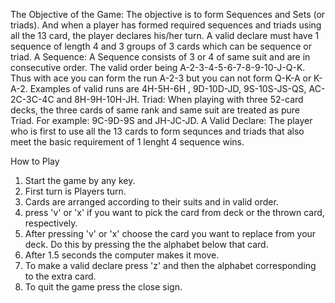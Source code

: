 The Objective of the Game:
    The objective is to form Sequences and Sets (or triads). And when a player has formed required sequences and triads using all the 13 card, the player declares his/her turn. A valid declare must have 1 sequence of length 4 and 3 groups of 3 cards which can be sequence or triad.
A Sequence:
    A Sequence consists of 3 or 4 of same suit and are in consecutive order. The valid order being A-2-3-4-5-6-7-8-9-10-J-Q-K. Thus with ace you can form the run A-2-3 but you can not form Q-K-A or K-A-2. Examples of valid runs are 4H-5H-6H , 9D-10D-JD, 9S-10S-JS-QS, AC-2C-3C-4C and 8H-9H-10H-JH.
Triad:
    When playing with three 52-card decks, the three cards of same rank and same suit are treated as pure Triad. For example:  9C-9D-9S and JH-JC-JD. 
A Valid Declare:
    The player who is first to use all the 13 cards to form sequnces and triads that also meet the basic requirement of 1 lenght 4 sequence wins.

How to Play
1. Start the game by any key.
2. First turn is Players turn.
4. Cards are arranged according to their suits and in valid order.
3. press 'v' or 'x' if you want to pick the card from deck or the thrown card, respectively.
4. After pressing 'v' or 'x' choose the card you want to replace from your deck. Do this by pressing the the alphabet below that card.
5. After 1.5 seconds the computer makes it move.
6. To make a valid declare press 'z' and then the alphabet corresponding to the extra card.
7. To quit the game press the close sign.
